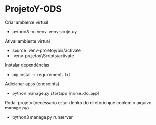 # ProjetoY-ODS

Criar ambiente virtual

- python3 -m venv .venv-projetoy

Ativar ambiente virtual

* source .venv-projetoy/bin/activate
* .venv-projetoy\Scripts\activate

Instalar dependências

* pip install -r requirements.txt

Adicionar apps (endpoints)

* python manage.py startapp [nome_do_app]

Rodar projeto (necessario estar dentro do diretorio que contem o arquivo manage.py)

* python3 manage.py runserver
